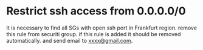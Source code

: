 # Restrict ssh access from 0.0.0.0/0
It is necessary to find all SGs with open ssh port in Frankfurt region. remove this rule from securiti group. if this rule is added it should be removed automatically. and send email to xxxx@gmail.com.